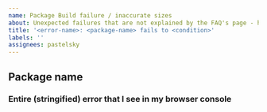 ```yaml
---
name: Package Build failure / inaccurate sizes
about: Unexpected failures that are not explained by the FAQ's page - https://github.com/pastelsky/bundlephobia#faq
title: '<error-name>: <package-name> fails to <condition>'
labels: ''
assignees: pastelsky
---
```


## Package name

### Entire (stringified) error that I see in my browser console

```

```
